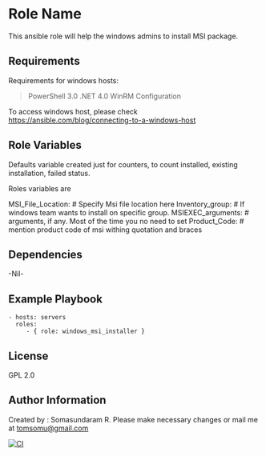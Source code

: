 Role Name
=========

This ansible role will help the windows admins to install MSI package.

Requirements
------------

Requirements for windows hosts: 
>  PowerShell 3.0
>  .NET 4.0
>  WinRM Configuration

To access windows host, please check https://ansible.com/blog/connecting-to-a-windows-host

Role Variables
--------------

Defaults variable created just for counters, to count installed, existing installation, failed status.

Roles variables are

MSI_File_Location:		# Specify Msi file location here
Inventory_group: 		# If windows team wants to install on specific group. 
MSIEXEC_arguments:		# arguments, if any. Most of the time you no need to set
Product_Code:			# mention product code of msi withing quotation and braces


Dependencies
------------

-Nil-

Example Playbook
----------------

    - hosts: servers
      roles:
         - { role: windows_msi_installer }

License
-------

GPL 2.0

Author Information
------------------

Created by : Somasundaram  R. 
Please make necessary changes or mail me at tomsomu@gmail.com

[![CI](https://travis-ci.org/somusundaramr/windows_msi_installer.svg?branch=master)](https://travis-ci.org/github/somusundaramr/windows_msi_installer)
